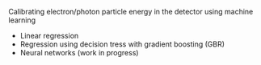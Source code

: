Calibrating electron/photon particle energy in the detector using machine learning 

- Linear regression
- Regression using decision tress with gradient boosting (GBR)
- Neural networks (work in progress)
